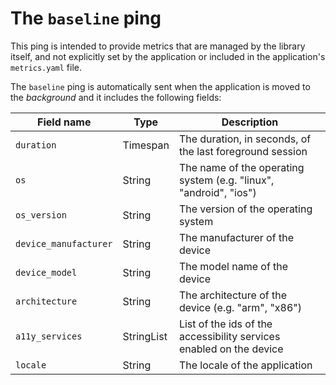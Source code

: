 # The `baseline` ping
This ping is intended to provide metrics that are managed by the library itself, and not explicitly
set by the application or included in the application's `metrics.yaml` file.

The `baseline` ping is automatically sent when the application is moved to the *background* and it includes
the following fields:

| Field name | Type | Description |
|---|---|---|
| `duration` | Timespan | The duration, in seconds, of the last foreground session |
| `os` | String | The name of the operating system (e.g. "linux", "android", "ios") |
| `os_version` | String | The version of the operating system |
| `device_manufacturer` | String | The manufacturer of the device |
| `device_model` | String | The model name of the device |
| `architecture` | String | The architecture of the device (e.g. "arm", "x86") |
| `a11y_services` | StringList | List of the ids of the accessibility services enabled on the device |
| `locale` | String | The locale of the application |
